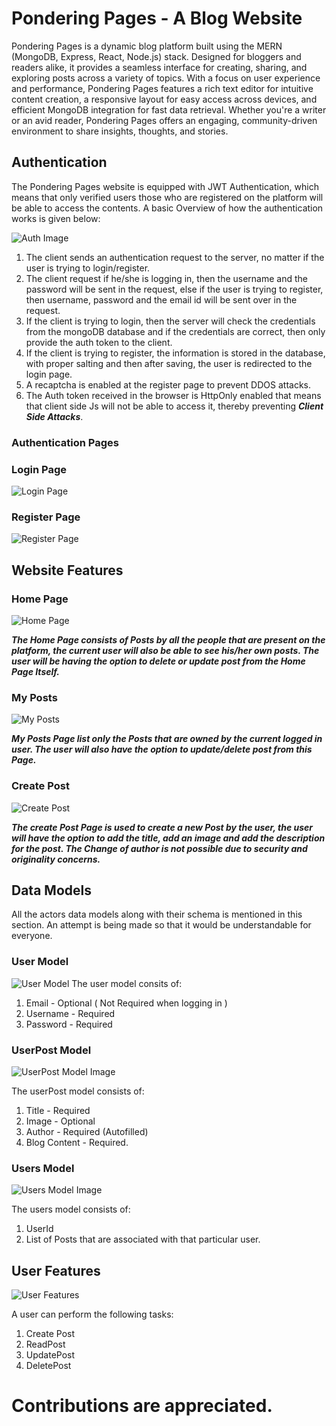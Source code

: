 # Pondering Pages - A Blog Website
Pondering Pages is a dynamic blog platform built using the MERN (MongoDB, Express, React, Node.js) stack. Designed for bloggers and readers alike, it provides a seamless interface for creating, sharing, and exploring posts across a variety of topics. With a focus on user experience and performance, Pondering Pages features a rich text editor for intuitive content creation, a responsive layout for easy access across devices, and efficient MongoDB integration for fast data retrieval. Whether you're a writer or an avid reader, Pondering Pages offers an engaging, community-driven environment to share insights, thoughts, and stories.

## Authentication
The Pondering Pages website is equipped with JWT Authentication, which means that only verified users those who are registered on the platform will be able to access the contents.
A basic Overview of how the authentication works is given below: 

![Auth Image](https://res.cloudinary.com/diu8zryvu/image/upload/v1729603836/Screenshot_2024-10-22_at_6.51.40_PM_kpeqrn.png)

1. The client sends an authentication request to the server, no matter if the user is trying to login/register.
2. The client request if he/she is logging in, then the username and the password will be sent in the request, else if the user is trying to register, then username, password and the email id will be sent over in the request.
3. If the client is trying to login, then the server will check the credentials from the mongoDB database and if the credentials are correct, then only provide the auth token to the client.
4. If the client is trying to register, the information is stored in the database, with proper salting and then after saving, the user is redirected to the login page.
5. A recaptcha is enabled at the register page to prevent DDOS attacks.
6. The Auth token received in the browser is HttpOnly enabled that means that client side Js will not be able to access it, thereby preventing ***Client Side Attacks***.

### Authentication Pages
### Login Page
![Login Page](https://res.cloudinary.com/diu8zryvu/image/upload/v1731527540/Screenshot_2024-11-14_at_1.19.20_AM_aiohzv.png)

### Register Page
![Register Page](https://res.cloudinary.com/diu8zryvu/image/upload/v1731527550/Screenshot_2024-11-14_at_1.19.32_AM_nhac7v.png)


## Website Features
### Home Page
![Home Page](https://res.cloudinary.com/diu8zryvu/image/upload/v1731527558/Screenshot_2024-11-14_at_1.19.55_AM_hdanlj.png)

***The Home Page consists of Posts by all the people that are present on the platform, the current user will also be able to see his/her own posts. The user will be having the option to delete or update post from the Home Page Itself.***

### My Posts
![My Posts](https://res.cloudinary.com/diu8zryvu/image/upload/v1731527566/Screenshot_2024-11-14_at_1.20.34_AM_qoyueq.png)

***My Posts Page list only the Posts that are owned by the current logged in user. The user will also have the option to update/delete post from this Page.***

### Create Post
![Create Post](https://res.cloudinary.com/diu8zryvu/image/upload/v1731527572/Screenshot_2024-11-14_at_1.21.10_AM_fevjaz.png)

***The create Post Page is used to create a new Post by the user, the user will have the option to add the title, add an image and add the description for the post. 
The Change of author is not possible due to security and originality concerns.***

## Data Models
All the actors data models along with their schema is mentioned in this section. An attempt is being made so that it would be understandable for everyone.

### User Model
![User Model](https://res.cloudinary.com/diu8zryvu/image/upload/v1729604415/Screenshot_2024-10-22_at_6.59.50_PM_r1yljy.png)
The user model consits of: 
1. Email - Optional ( Not Required when logging in )
2. Username - Required
3. Password - Required
   
### UserPost Model 

![UserPost Model Image](https://res.cloudinary.com/diu8zryvu/image/upload/v1729604547/Screenshot_2024-10-22_at_7.12.14_PM_zzfw95.png)

The userPost model consists of: 
1. Title - Required
2. Image - Optional
3. Author - Required (Autofilled)
4. Blog Content - Required.

### Users Model
![Users Model Image](https://res.cloudinary.com/diu8zryvu/image/upload/v1729604437/Screenshot_2024-10-22_at_6.56.25_PM_v1umfl.png)

The users model consists of: 
1. UserId
2. List of Posts that are associated with that particular user.


## User Features
![User Features](https://res.cloudinary.com/diu8zryvu/image/upload/v1729605172/Screenshot_2024-10-22_at_7.17.09_PM_dspmxk.png)

A user can perform the following tasks: 
1. Create Post
2. ReadPost
3. UpdatePost
4. DeletePost


# Contributions are appreciated.

